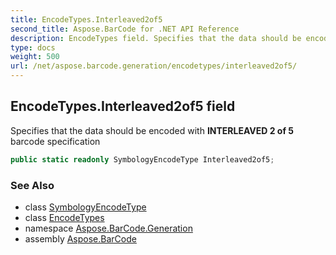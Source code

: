 ```yaml
---
title: EncodeTypes.Interleaved2of5
second_title: Aspose.BarCode for .NET API Reference
description: EncodeTypes field. Specifies that the data should be encoded with INTERLEAVED 2 of 5 barcode specification
type: docs
weight: 500
url: /net/aspose.barcode.generation/encodetypes/interleaved2of5/
---
```

## EncodeTypes.Interleaved2of5 field

Specifies that the data should be encoded with **INTERLEAVED 2 of 5** barcode specification

```csharp
public static readonly SymbologyEncodeType Interleaved2of5;
```

### See Also

* class [SymbologyEncodeType](../../symbologyencodetype/)
* class [EncodeTypes](../)
* namespace [Aspose.BarCode.Generation](../../encodetypes/)
* assembly [Aspose.BarCode](../../../)


